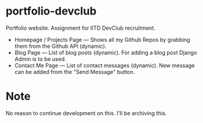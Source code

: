 # portfolio-devclub
Portfolio website. Assignment for IITD DevClub recruitment.

- Homepage / Projects Page — Shows all my Github Repos by grabbing them from the Github API (dynamic).
- Blog Page — List of blog posts (dynamic). For adding a blog post Django Admin is to be used.
- Contact Me Page — List of contact messages (dynamic). New message can be added from the "Send Message" button.

# Note
No reason to continue development on this. I'll be archiving this.
